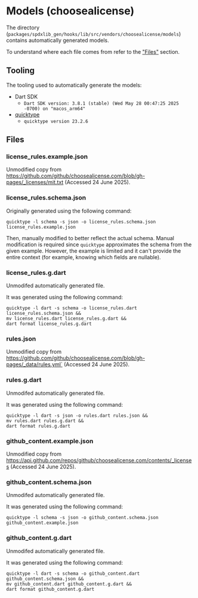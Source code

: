 
# Models (choosealicense)

The directory (`packages/spdxlib_gen/hooks/lib/src/vendors/choosealicense/models`) contains automatically generated models.

To understand where each file comes from refer to the ["Files"](#files) section.

## Tooling

The tooling used to automatically generate the models:

- Dart SDK
    - `Dart SDK version: 3.8.1 (stable) (Wed May 28 00:47:25 2025 -0700) on "macos_arm64"`
- [quicktype](https://github.com/glideapps/quicktype)
    - `quicktype version 23.2.6`

## Files

### license_rules.example.json

Unmodified copy from https://github.com/github/choosealicense.com/blob/gh-pages/_licenses/mit.txt (Accessed 24 June 2025).

### license_rules.schema.json

Originally generated using the following command:

```
quicktype -l schema -s json -o license_rules.schema.json license_rules.example.json
```

Then, manually modified to better reflect the actual schema. Manual modification is required since
`quicktype` approximates the schema from the given example. However, the example is limited and
it can't provide the entire context (for example, knowing which fields are nullable).

### license_rules.g.dart

Unmodifed automatically generated file.

It was generated using the following command:
```
quicktype -l dart -s schema -o license_rules.dart license_rules.schema.json &&
mv license_rules.dart license_rules.g.dart &&
dart format license_rules.g.dart
```

### rules.json

Unmodified copy from https://github.com/github/choosealicense.com/blob/gh-pages/_data/rules.yml` (Accessed 24 June 2025).

### rules.g.dart

Unmodifed automatically generated file.

It was generated using the following command:
```
quicktype -l dart -s json -o rules.dart rules.json &&
mv rules.dart rules.g.dart &&
dart format rules.g.dart
```

### github_content.example.json

Unmodified copy from https://api.github.com/repos/github/choosealicense.com/contents/_licenses (Accessed 24 June 2025).

### github_content.schema.json

Unmodifed automatically generated file.

It was generated using the following command:
```
quicktype -l schema -s json -o github_content.schema.json github_content.example.json
```

### github_content.g.dart

Unmodifed automatically generated file.

It was generated using the following command:
```
quicktype -l dart -s schema -o github_content.dart github_content.schema.json &&
mv github_content.dart github_content.g.dart &&
dart format github_content.g.dart
```